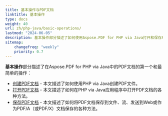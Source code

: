 ```yaml
---
title: 基本操作与PDF文档
linktitle: 基本操作
type: docs
weight: 40
url: zh/php-java/basic-operations/
lastmod: "2024-06-05"
description: 基本操作部分描述了如何使用Aspose.PDF for PHP via Java打开和保存PDF文档的可能性。
sitemap:
    changefreq: "weekly"
    priority: 0.7
---
```


**基本操作**部分描述了在Aspose.PDF for PHP via Java中的PDF文档的第一个和最简单的操作：

- [创建PDF文档](/pdf/php-java/create-document/) - 本文描述了如何使用PHP via Java创建PDF文件。
- [打开PDF文档](/pdf/php-java/open-pdf-document/) - 本文描述了如何在PHP via Java应用程序中打开PDF文档的各种方法。
- [保存PDF文档](/pdf/php-java/save-pdf-document/) - 本文描述了如何将PDF文档保存到文件、流、发送到Web或作为PDF/A（或PDF/X）文档保存的各种方法。